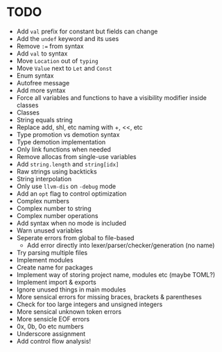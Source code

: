 # TODO
- Add `val` prefix for constant but fields can change
- Add the `undef` keyword and its uses
- Remove `:=` from syntax
- Add `val` to syntax
- Move `Location` out of `typing`
- Move `Value` next to `Let` and `Const`
- Enum syntax
- Autofree message
- Add more syntax
- Force all variables and functions to have a visibility modifier inside classes
- Classes
- String equals string
- Replace add, shl, etc naming with +, <<, etc
- Type promotion vs demotion syntax
- Type demotion implementation
- Only link functions when needed
- Remove allocas from single-use variables
- Add `string.length` and `string[idx]`
- Raw strings using backticks
- String interpolation
- Only use `llvm-dis` on `-debug` mode
- Add an `opt` flag to control optimization
- Complex numbers
- Complex number to string
- Complex number operations
- Add syntax when no mode is included
- Warn unused variables
- Seperate errors from global to file-based
    - Add error directly into lexer/parser/checker/generation (no name)
- Try parsing multiple files
- Implement modules
- Create name for packages
- Implement way of storing project name, modules etc (maybe TOML?)
- Implement import & exports
- Ignore unused things in main modules
- More sensical errors for missing braces, brackets & parentheses
- Check for too large integers and unsigned integers
- More sensical unknown token errors
- More sensicle EOF errors
- 0x, 0b, 0o etc numbers
- Underscore assignment
- Add control flow analysis!